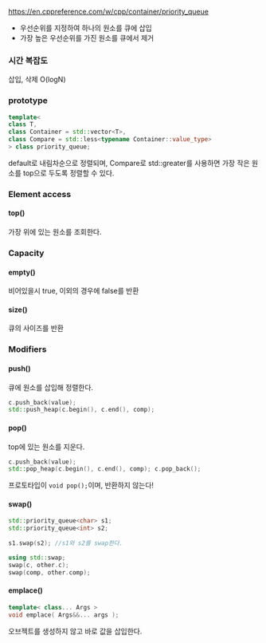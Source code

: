 https://en.cppreference.com/w/cpp/container/priority_queue

- 우선순위를 지정하여 하나의 원소를 큐에 삽입
- 가장 높은 우선순위를 가진 원소를 큐에서 제거

### 시간 복잡도
삽입, 삭제 O(logN)

### prototype
```cpp
template<
class T,
class Container = std::vector<T>,
class Compare = std::less<typename Container::value_type>
> class priority_queue;
```

default로 내림차순으로 정렬되며,
Compare로 std::greater<T>를 사용하면 가장 작은 원소를 top으로 두도록 정렬할 수 있다.

### Element access
#### top()
가장 위에 있는 원소를 조회한다.

### Capacity
#### empty()
비어있을시 true, 이외의 경우에 false를 반환
#### size()
큐의 사이즈를 반환

### Modifiers
#### push()
큐에 원소를 삽입해 정렬한다.
```cpp
c.push_back(value);
std::push_heap(c.begin(), c.end(), comp);
```

#### pop()
top에 있는 원소를 지운다.
```cpp
c.push_back(value);
std::pop_heap(c.begin(), c.end(), comp); c.pop_back();
```

프로토타입이 `void pop();`이며, 반환하지 않는다!

#### swap()
```cpp
std::priority_queue<char> s1;
std::priority_queue<int> s2;
 
s1.swap(s2); //s1와 s2를 swap한다.
```

```cpp
using std::swap;
swap(c, other.c);
swap(comp, other.comp);
```

#### emplace()
```cpp
template< class... Args >
void emplace( Args&&... args );
```
오브젝트를 생성하지 않고 바로 값을 삽입한다.
